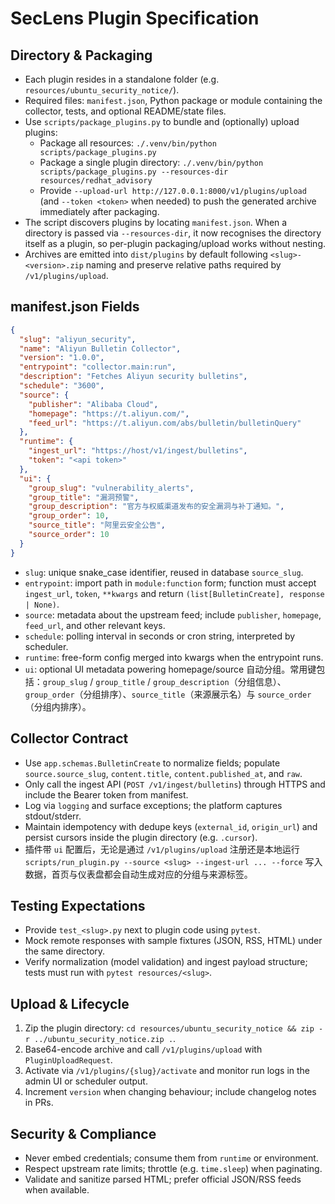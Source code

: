 # SecLens Plugin Specification

## Directory & Packaging
- Each plugin resides in a standalone folder (e.g. `resources/ubuntu_security_notice/`).
- Required files: `manifest.json`, Python package or module containing the collector, tests, and optional README/state files.
- Use `scripts/package_plugins.py` to bundle and (optionally) upload plugins:
  - Package all resources: `./.venv/bin/python scripts/package_plugins.py`
  - Package a single plugin directory: `./.venv/bin/python scripts/package_plugins.py --resources-dir resources/redhat_advisory`
  - Provide `--upload-url http://127.0.0.1:8000/v1/plugins/upload` (and `--token <token>` when needed) to push the generated archive immediately after packaging.
- The script discovers plugins by locating `manifest.json`. When a directory is passed via `--resources-dir`, it now recognises the directory itself as a plugin, so per-plugin packaging/upload works without nesting.
- Archives are emitted into `dist/plugins` by default following `<slug>-<version>.zip` naming and preserve relative paths required by `/v1/plugins/upload`.

## manifest.json Fields
```json
{
  "slug": "aliyun_security",
  "name": "Aliyun Bulletin Collector",
  "version": "1.0.0",
  "entrypoint": "collector.main:run",
  "description": "Fetches Aliyun security bulletins",
  "schedule": "3600",
  "source": {
    "publisher": "Alibaba Cloud",
    "homepage": "https://t.aliyun.com/",
    "feed_url": "https://t.aliyun.com/abs/bulletin/bulletinQuery"
  },
  "runtime": {
    "ingest_url": "https://host/v1/ingest/bulletins",
    "token": "<api token>"
  },
  "ui": {
    "group_slug": "vulnerability_alerts",
    "group_title": "漏洞预警",
    "group_description": "官方与权威渠道发布的安全漏洞与补丁通知。",
    "group_order": 10,
    "source_title": "阿里云安全公告",
    "source_order": 10
  }
}
```
- `slug`: unique snake_case identifier, reused in database `source_slug`.
- `entrypoint`: import path in `module:function` form; function must accept `ingest_url`, `token`, `**kwargs` and return `(list[BulletinCreate], response | None)`.
- `source`: metadata about the upstream feed; include `publisher`, `homepage`, `feed_url`, and other relevant keys.
- `schedule`: polling interval in seconds or cron string, interpreted by scheduler.
- `runtime`: free-form config merged into kwargs when the entrypoint runs.
- `ui`: optional UI metadata powering homepage/source 自动分组。常用键包括：`group_slug` / `group_title` / `group_description`（分组信息）、`group_order`（分组排序）、`source_title`（来源展示名）与 `source_order`（分组内排序）。

## Collector Contract
- Use `app.schemas.BulletinCreate` to normalize fields; populate `source.source_slug`, `content.title`, `content.published_at`, and `raw`.
- Only call the ingest API (`POST /v1/ingest/bulletins`) through HTTPS and include the Bearer token from manifest.
- Log via `logging` and surface exceptions; the platform captures stdout/stderr.
- Maintain idempotency with dedupe keys (`external_id`, `origin_url`) and persist cursors inside the plugin directory (e.g. `.cursor`).
- 插件带 `ui` 配置后，无论是通过 `/v1/plugins/upload` 注册还是本地运行 `scripts/run_plugin.py --source <slug> --ingest-url ... --force` 写入数据，首页与仪表盘都会自动生成对应的分组与来源标签。

## Testing Expectations
- Provide `test_<slug>.py` next to plugin code using `pytest`.
- Mock remote responses with sample fixtures (JSON, RSS, HTML) under the same directory.
- Verify normalization (model validation) and ingest payload structure; tests must run with `pytest resources/<slug>`.

## Upload & Lifecycle
1. Zip the plugin directory: `cd resources/ubuntu_security_notice && zip -r ../ubuntu_security_notice.zip .`.
2. Base64-encode archive and call `/v1/plugins/upload` with `PluginUploadRequest`.
3. Activate via `/v1/plugins/{slug}/activate` and monitor run logs in the admin UI or scheduler output.
4. Increment `version` when changing behaviour; include changelog notes in PRs.

## Security & Compliance
- Never embed credentials; consume them from `runtime` or environment.
- Respect upstream rate limits; throttle (e.g. `time.sleep`) when paginating.
- Validate and sanitize parsed HTML; prefer official JSON/RSS feeds when available.
